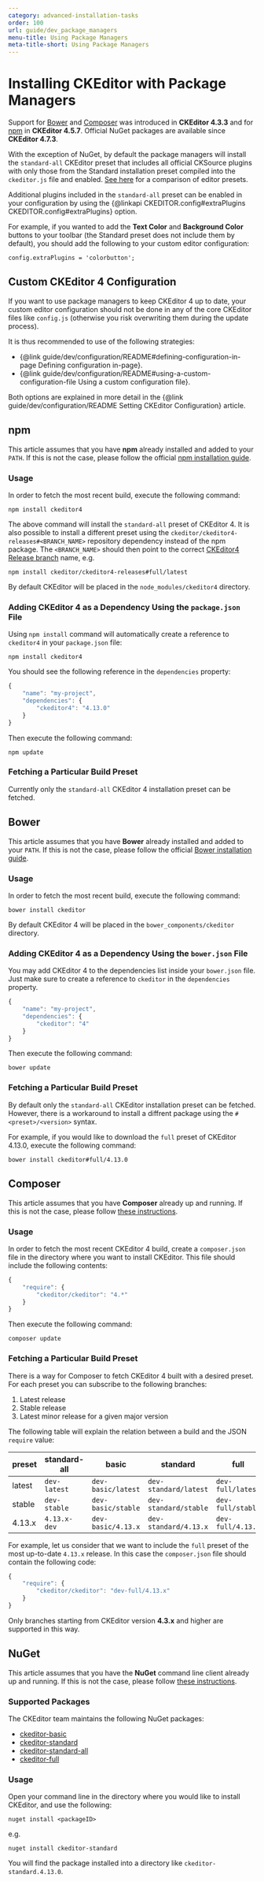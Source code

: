 ```yaml
---
category: advanced-installation-tasks
order: 100
url: guide/dev_package_managers
menu-title: Using Package Managers
meta-title-short: Using Package Managers
---
```

<!--
Copyright (c) 2003-2019, CKSource - Frederico Knabben. All rights reserved.
For licensing, see LICENSE.md.
-->

# Installing CKEditor with Package Managers

<info-box info=""> Support for <a href="http://bower.io/">Bower</a> and <a href="https://getcomposer.org/">Composer</a> was introduced in <strong>CKEditor 4.3.3</strong> and for <a href="https://www.npmjs.com/">npm</a> in <strong>CKEditor 4.5.7</strong>. Official NuGet packages are available since <strong>CKEditor 4.7.3</strong>.
</info-box>

With the exception of NuGet, by default the package managers will install the `standard-all` CKEditor preset that includes all official CKSource plugins with only those from the Standard installation preset compiled into the `ckeditor.js` file and enabled. [See here](https://ckeditor.com/cke4/presets) for a comparison of editor presets.

Additional plugins included in the `standard-all` preset can be enabled in your configuration by using the {@linkapi CKEDITOR.config#extraPlugins CKEDITOR.config#extraPlugins} option.

For example, if you wanted to add the **Text Color** and **Background Color** buttons to your toolbar (the Standard preset does not include them by default), you should add the following to your custom editor configuration:

	config.extraPlugins = 'colorbutton';

## Custom CKEditor 4 Configuration

If you want to use package managers to keep CKEditor 4 up to date, your custom editor configuration should not be done in any of the core CKEditor files like `config.js` (otherwise you risk overwriting them during the update process).

It is thus recommended to use of the following strategies:

* {@link guide/dev/configuration/README#defining-configuration-in-page Defining configuration in-page}.
* {@link guide/dev/configuration/README#using-a-custom-configuration-file Using a custom configuration file}.

Both options are explained in more detail in the {@link guide/dev/configuration/README Setting CKEditor Configuration} article.

## npm

This article assumes that you have **npm** already installed and added to your `PATH`. If this is not the case, please follow the official [npm installation guide](https://docs.npmjs.com/getting-started/installing-node).

### Usage

In order to fetch the most recent build, execute the following command:

	npm install ckeditor4

The above command will install the `standard-all` preset of CKEditor 4. It is also possible to install a different preset using the `ckeditor/ckeditor4-releases#<BRANCH_NAME>` repository dependency instead of the npm package. The `<BRANCH_NAME>` should then point to the correct [CKEditor4 Release branch](https://github.com/ckeditor/ckeditor4-releases/branches) name, e.g.

	npm install ckeditor/ckeditor4-releases#full/latest

By default CKEditor will be placed in the `node_modules/ckeditor4` directory.

### Adding CKEditor 4 as a Dependency Using the `package.json` File

Using `npm install` command will automatically create a reference to `ckeditor4` in your `package.json` file:

    npm install ckeditor4

You should see the following reference in the `dependencies` property:

```js
{
    "name": "my-project",
    "dependencies": {
        "ckeditor4": "4.13.0"
    }
}
```

Then execute the following command:

	npm update

### Fetching a Particular Build Preset

Currently only the `standard-all` CKEditor 4 installation preset can be fetched.

## Bower

This article assumes that you have **Bower** already installed and added to your `PATH`. If this is not the case, please follow the official [Bower installation guide](http://bower.io/#installing-bower).

### Usage

In order to fetch the most recent build, execute the following command:

	bower install ckeditor

By default CKEditor 4 will be placed in the `bower_components/ckeditor` directory.

### Adding CKEditor 4 as a Dependency Using the `bower.json` File

You may add CKEditor 4 to the dependencies list inside your `bower.json` file. Just make sure to create a reference to `ckeditor` in the `dependencies` property.

```js
{
    "name": "my-project",
    "dependencies": {
        "ckeditor": "4"
    }
}
```

Then execute the following command:

	bower update

### Fetching a Particular Build Preset

By default only the `standard-all` CKEditor installation preset can be fetched. However, there is a workaround to install a diffrent package using the `#<preset>/<version>` syntax.

For example, if you would like to download the `full` preset of CKEditor 4.13.0, execute the following command:

	bower install ckeditor#full/4.13.0

## Composer

This article assumes that you have **Composer** already up and running. If this is not the case, please follow [these instructions](https://getcomposer.org/download).

### Usage

In order to fetch the most recent CKEditor 4 build, create a `composer.json` file in the directory where you want to install CKEditor. This file should include the following contents:

```js
{
    "require": {
        "ckeditor/ckeditor": "4.*"
    }
}
```

Then execute the following command:

	composer update

### Fetching a Particular Build Preset

There is a way for Composer to fetch CKEditor 4 built with a desired preset. For each preset you can subscribe to the following branches:

1. Latest release
2. Stable release
3. Latest minor release for a given major version

The following table will explain the relation between a build and the JSON `require` value:

preset | standard-all | basic | standard | full
 --- | --- | --- | --- | ---
latest | `dev-latest` | `dev-basic/latest` | `dev-standard/latest` | `dev-full/latest`
stable | `dev-stable` | `dev-basic/stable` | `dev-standard/stable` | `dev-full/stable`
4.13.x | `4.13.x-dev` | `dev-basic/4.13.x` | `dev-standard/4.13.x` | `dev-full/4.13.x`

For example, let us consider that we want to include the `full` preset of the most up-to-date `4.13.x` release. In this case the `composer.json` file should contain the following code:

```js
{
    "require": {
        "ckeditor/ckeditor": "dev-full/4.13.x"
    }
}
```

<info-box hint=""> Only branches starting from CKEditor version <strong>4.3.x</strong> and higher are supported in this way.
</info-box>

## NuGet

This article assumes that you have the **NuGet** command line client already up and running. If this is not the case, please follow [these instructions](https://docs.microsoft.com/en-us/nuget/guides/install-nuget#nuget-cli).

### Supported Packages

The CKEditor team maintains the following NuGet packages:

* [ckeditor-basic](https://www.nuget.org/packages/ckeditor-basic)
* [ckeditor-standard](https://www.nuget.org/packages/ckeditor-standard)
* [ckeditor-standard-all](https://www.nuget.org/packages/ckeditor-standard-all)
* [ckeditor-full](https://www.nuget.org/packages/ckeditor-full)

### Usage

Open your command line in the directory where you would like to install CKEditor, and use the following:

	nuget install <packageID>

e.g.

	nuget install ckeditor-standard

You will find the package installed into a directory like `ckeditor-standard.4.13.0`.
